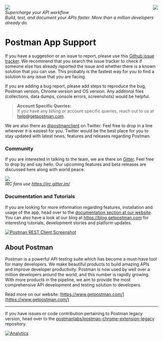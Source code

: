 <a href="https://gitter.im/postmanlabs/postman-app-support" target="_blank"><img src="https://badges.gitter.im/Join%20Chat.svg" align="right" /></a>
<a href="https://www.getpostman.com/"><img src="https://raw.githubusercontent.com/postmanlabs/postmanlabs.github.io/develop/global-artefacts/postman-logo%2Btext-320x132.png" /></a><br />
_Supercharge your API workflow<br/>Build, test, and document your APIs faster. More than a million developers already do._

# Postman App Support

If you have a suggestion or an issue to report, please use this [Github issue tracker](https://github.com/postmanlabs/postman-app-support/issues). We recommend that you search the issue tracker to check if someone else has already reported the issue and whether there is a known solution that you can use. This probably is the fastest way for you to find a solution to any issue that you are facing.

If you are adding a bug report, please add steps to reproduce the bug, Postman version, Chrome version and OS version. Any additonal files (collections, data dumps, console errors, screenshots) would be helpful.

> **Account Specific Queries:**<br />
> If you have any billing or account specific queries, reach out to us at [help@getpostman.com](mailto:help@getpostman.com).

We are also there as [@postmanclient](https://www.twitter.com/postmanclient) on Twitter. Feel free to drop in a line wherever it is easiest for you. Twitter would be the best place for you to stay updated with latest news, features and releases regarding Postman. 

### Community

If you are interested in talking to the team, we are there on <a href="https://gitter.im/postmanlabs/postman-app-support" target="_blank">Gitter</a>. Feel free to drop by and say hello. Our upcoming features and beta releases are discussed here along with world peace.

<a href="https://gitter.im/postmanlabs/postman-app-support" target="_blank"><img src="https://badges.gitter.im/Join%20Chat.svg" /></a><br />
_IRC fans use <a href="https://irc.gitter.im/" target="_blank">https://irc.gitter.im/</a>_

### Documentation and Tutorials

If you are looking for more information regarding features, installation and usage of the app, head over to the <a target="_blank" href="https://www.getpostman.com/docs/">documentation section at our website</a>. You can also have a look at our blog at <a target="_blank" href="https://blog.getpostman.com">https://blog.getpostman.com</a> for interesting tutorials, development stories and platform updates.

<a target="_blank" href="https://www.getpostman.com/">![Postman REST Client Screenshot](https://raw.githubusercontent.com/postmanlabs/postmanlabs.github.io/develop/global-artefacts/postman-app-screenshot-01.jpg)</a>


## About Postman


Postman is a powerful API testing suite which has become a must-have tool for many developers. We make beautiful products to build amazing APIs and improve developer productivity. Postman is now used by well over a million developers around the world, and this number is rapidly growing. With more products in the pipeline, we aim to provide the most comprehensive API development and testing solution to developers.

Read more on our website: [https://www.getpostman.com/](https://www.getpostman.com/)

---

If you have issues or code contribution pertaining to Postman legacy version, head over to the [postmanlabs/postman-chrome-extension-legacy](https://github.com/postmanlabs/postman-chrome-extension-legacy) repository.

[![Analytics](https://ga-beacon.appspot.com/UA-43979731-9/postman-app-support/readme)](https://www.getpostman.com)
